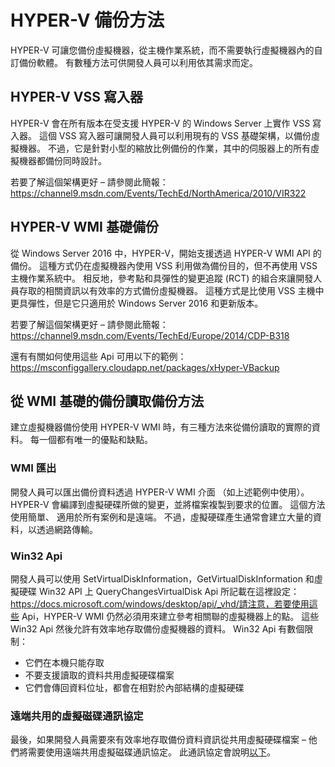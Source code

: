 # <a name="hyper-v-backup-approaches"></a>HYPER-V 備份方法
HYPER-V 可讓您備份虛擬機器，從主機作業系統，而不需要執行虛擬機器內的自訂備份軟體。  有數種方法可供開發人員可以利用依其需求而定。
## <a name="hyper-v-vss-writer"></a>HYPER-V VSS 寫入器
HYPER-V 會在所有版本在受支援 HYPER-V 的 Windows Server 上實作 VSS 寫入器。  這個 VSS 寫入器可讓開發人員可以利用現有的 VSS 基礎架構，以備份虛擬機器。  不過，它是針對小型的縮放比例備份的作業，其中的伺服器上的所有虛擬機器都備份同時設計。

若要了解這個架構更好 – 請參閱此簡報：https://channel9.msdn.com/Events/TechEd/NorthAmerica/2010/VIR322
## <a name="hyper-v-wmi-based-backup"></a>HYPER-V WMI 基礎備份
從 Windows Server 2016 中，HYPER-V，開始支援透過 HYPER-V WMI API 的備份。  這種方式仍在虛擬機器內使用 VSS 利用做為備份目的，但不再使用 VSS 主機作業系統中。  相反地，參考點和具彈性的變更追蹤 (RCT) 的組合來讓開發人員存取的相關資訊以有效率的方式備份虛擬機器。  這種方式是比使用 VSS 主機中更具彈性，但是它只適用於 Windows Server 2016 和更新版本。

若要了解這個架構更好 – 請參閱此簡報：https://channel9.msdn.com/Events/TechEd/Europe/2014/CDP-B318 

還有有關如何使用這些 Api 可用以下的範例：https://msconfiggallery.cloudapp.net/packages/xHyper-VBackup
## <a name="methods-for-reading-backups-from-wmi-based-backup"></a>從 WMI 基礎的備份讀取備份方法
建立虛擬機器備份使用 HYPER-V WMI 時，有三種方法來從備份讀取的實際的資料。  每一個都有唯一的優點和缺點。
### <a name="wmi-export"></a>WMI 匯出
開發人員可以匯出備份資料透過 HYPER-V WMI 介面 （如上述範例中使用）。  HYPER-V 會編譯到虛擬硬碟所做的變更，並將檔案複製到要求的位置。  這個方法使用簡單、 適用於所有案例和是遠端。  不過，虛擬硬碟產生通常會建立大量的資料，以透過網路傳輸。
### <a name="win32-apis"></a>Win32 Api
開發人員可以使用 SetVirtualDiskInformation，GetVirtualDiskInformation 和虛擬硬碟 Win32 API 上 QueryChangesVirtualDisk Api 所記載在這裡設定：https://docs.microsoft.com/windows/desktop/api/_vhd/請注意，若要使用這些 Api，HYPER-V WMI 仍然必須用來建立參考相關聯的虛擬機器上的點。  這些 Win32 Api 然後允許有效率地存取備份虛擬機器的資料。  Win32 Api 有數個限制：
*   它們在本機只能存取
*   不要支援讀取的資料共用虛擬硬碟檔案
*   它們會傳回資料位址，都會在相對於內部結構的虛擬硬碟

### <a name="remote-shared-virtual-disk-protocol"></a>遠端共用的虛擬磁碟通訊協定
最後，如果開發人員需要來有效率地存取備份資料資訊從共用虛擬硬碟檔案 – 他們將需要使用遠端共用虛擬磁碟通訊協定。  此通訊協定會說明[以下](https://docs.microsoft.com/openspecs/windows_protocols/ms-rsvd/c865c326-47d6-4a91-a62d-0e8f26007d15)。
